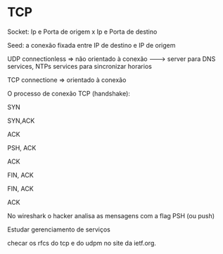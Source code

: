 # TCP

Socket: Ip e Porta de origem x Ip e Porta de destino

Seed: a conexão fixada entre IP de destino e IP de origem

UDP connectionless => não orientado à conexão ---> server para DNS services, NTPs services para sincronizar horarios

TCP connectione => orientado à conexão

O processo de conexão TCP (handshake):&#x20;

SYN&#x20;

SYN,ACK&#x20;

ACK&#x20;

PSH, ACK&#x20;

ACK&#x20;

FIN, ACK&#x20;

FIN, ACK&#x20;

ACK

No wireshark o hacker analisa as mensagens com a flag PSH (ou push)

Estudar gerenciamento de serviços

checar os rfcs do tcp e do udpm no site da ietf.org.
